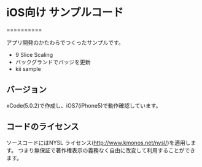 # iOS向け サンプルコード
==========

アプリ開発のかたわらでつくったサンプルです。

- 9 Slice Scaling
- バックグランドでバッジを更新
- kii sample

## バージョン
xCode(5.0.2)で作成し、iOS7(iPhone5)で動作確認しています。

## コードのライセンス
ソースコードにはNYSL ライセンス(<http://www.kmonos.net/nysl/>)を適用します。
つまり無保証で著作権表示の義務なく自由に改変して利用することができます。




